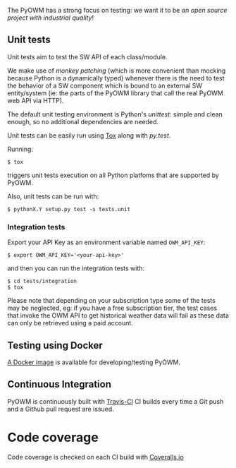 
The PyOWM has a strong focus on testing: we want it to be _an open source project with industrial quality_!

## Unit tests
Unit tests aim to test the SW API of each class/module.

We make use of _monkey patching_ (which is more convenient than mocking because
Python is a dynamically typed) whenever there is the need to test the behavior
of a SW component which is bound to an external SW entity/system (ie: the parts
of the PyOWM library that call the real PyOWM web API via HTTP).

The default unit testing environment is Python's _unittest_: simple and clean enough, so no additional dependencies are needed.

Unit tests can be easily run using [Tox](http://tox.readthedocs.org) along with _py.test_. 

Running:

    $ tox

triggers unit tests execution on all Python platfoms that are supported by PyOWM.

Also, unit tests can be run with:

```shell
$ pythonX.Y setup.py test -s tests.unit
```


### Integration tests
Export your API Key as an environment variable named `OWM_API_KEY`:

    $ export OWM_API_KEY='<your-api-key>'

and then you can run the integration tests with:

    $ cd tests/integration
    $ tox

Please note that depending on your subscription type some of the tests may be neglected, eg: if you have a free subscription tier, the test cases that invoke the OWM API to get historical weather data will fail as these data can only be retrieved using a paid account.

## Testing using Docker
[A Docker image](https://github.com/csparpa/pyowm/wiki/Docker) is available for developing/testing PyOWM.

## Continuous Integration
PyOWM is continuously built with [Travis-CI](https://travis-ci.org/csparpa/pyowm)
CI builds every time a Git push and a Github pull request are issued.

# Code coverage
Code coverage is checked on each CI build with [Coveralls.io](https://coveralls.io/r/csparpa/pyowm)

